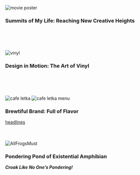 ![movie poster](https://github.com/user-attachments/assets/6efb4725-20e3-4bde-b26b-b240407e4bb8)
### Summits of My Life: Reaching New Creative Heights  
<br><br>
<br><br>
![vinyl](https://github.com/user-attachments/assets/f9b560c4-ea10-4090-9034-a9ea0da9cb30)
### Design in Motion: The Art of Vinyl
<br><br>
<br><br>
![cafe letka](https://github.com/user-attachments/assets/06f27a81-5462-47c4-9ab2-fa5f59f9b6ac)
![cafe letka menu](https://github.com/user-attachments/assets/01d4c86a-759b-46e2-a5d0-a6cdd9c00b03)
### Brewtiful Brand: Full of Flavor  
[headlines](https://github.com/HanaRybar/english-for-designers/blob/main/02-bio/headlines.md)
<br><br>
<br><br>
![AllFrogsMust](https://github.com/user-attachments/assets/77d480c7-d204-4eeb-b4ce-6d92bc872a76)
### Pondering Pond of Existential Amphibian 
_**Croak Like No One’s Pondering!**_  

